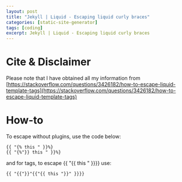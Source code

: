```yaml
---
layout: post
title: "Jekyll | Liquid - Escaping liquid curly braces"
categories: [static-site-generator]
tags: [coding]
excerpt: Jekyll | Liquid - Escaping liquid curly braces
---
```


# Cite & Disclaimer

Please note that I have obtained all my information from [https://stackoverflow.com/questions/3426182/how-to-escape-liquid-template-tags](https://stackoverflow.com/questions/3426182/how-to-escape-liquid-template-tags)

# How-to

To escape without plugins, use the code below:

```
{{ "{% this " }}%}
{{ "{%"}} this " }}%}
```

and for tags, to escape {{ "{{ this " }}}} use:

```
{{ "{{"}}"{{"{{ this "}}" }}}}
```